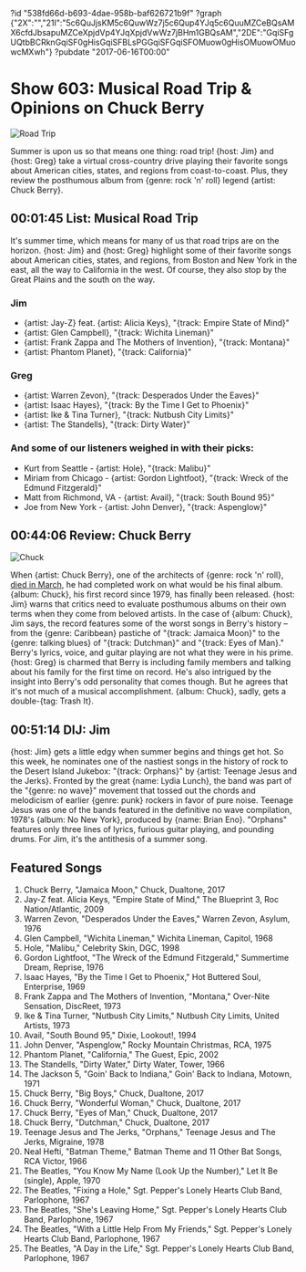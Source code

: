 ?id "538fd66d-b693-4dae-958b-baf626721b9f"
?graph {"2X":"","21I":"5c6QuJjsKM5c6QuwWz7j5c6Qup4YJq5c6QuuMZCeBQsAMX6cfdJbsapuMZCeXpjdVp4YJqXpjdVwWz7jBHm1GBQsAM","2DE":"GqiSFgUQtbBCRknGqiSF0gHisGqiSFBLsPGGqiSFGqiSFOMuow0gHisOMuowOMuowcMXwh"}
?pubdate "2017-06-16T00:00"

# Show 603: Musical Road Trip & Opinions on Chuck Berry
![Road Trip](https://static.soundopinions.org/images/2017/roadtrip_web.jpg)

Summer is upon us so that means one thing: road trip! {host: Jim} and {host: Greg} take a virtual cross-country drive playing their favorite songs about American cities, states, and regions from coast-to-coast. Plus, they review the posthumous album from {genre: rock 'n' roll} legend {artist: Chuck Berry}.

## 00:01:45 List: Musical Road Trip

It's summer time, which means for many of us that road trips are on the horizon. {host: Jim} and {host: Greg} highlight some of their favorite songs about American cities, states, and regions, from Boston and New York in the east, all the way to California in the west. Of course, they also stop by the Great Plains and the south on the way.

### Jim
- {artist: Jay-Z} feat. {artist:  Alicia Keys}, "{track: Empire State of Mind}"
- {artist: Glen Campbell}, "{track: Wichita Lineman}"
- {artist: Frank Zappa and The Mothers of Invention}, "{track: Montana}"
- {artist: Phantom Planet}, "{track: California}"

### Greg
- {artist: Warren Zevon}, "{track: Desperados Under the Eaves}"
- {artist: Isaac Hayes}, "{track: By the Time I Get to Phoenix}"
- {artist: Ike & Tina Turner}, "{track: Nutbush City Limits}"
- {artist: The Standells}, "{track: Dirty Water}"

### And some of our listeners weighed in with their picks:
- Kurt from Seattle - {artist: Hole}, "{track: Malibu}"
- Miriam from Chicago - {artist: Gordon Lightfoot}, "{track: Wreck of the Edmund Fitzgerald}"
- Matt from Richmond, VA - {artist: Avail}, "{track: South Bound 95}"
- Joe from New York - {artist: John Denver}, "{track: Aspenglow}"

## 00:44:06 Review: Chuck Berry
![Chuck](https://static.soundopinions.org/assets/603/21I0.jpg)

When {artist: Chuck Berry}, one of the architects of {genre: rock 'n' roll}, [died in March](/show/591/), he had completed work on what would be his final album. {album: Chuck}, his first record since 1979, has finally been released. {host: Jim} warns that critics need to evaluate posthumous albums on their own terms when they come from beloved artists. In the case of {album: Chuck}, Jim says, the record features some of the worst songs in Berry's history – from the {genre: Caribbean} pastiche of "{track: Jamaica Moon}" to the {genre: talking blues} of "{track: Dutchman}" and "{track: Eyes of Man}." Berry's lyrics, voice, and guitar playing are not what they were in his prime. {host: Greg} is charmed that Berry is including family members and talking about his family for the first time on record. He's also intrigued by the insight into Berry's odd personality that comes though. But he agrees that it's not much of a musical accomplishment. {album: Chuck}, sadly, gets a double-{tag: Trash It}.

## 00:51:14 DIJ: Jim
{host: Jim} gets a little edgy when summer begins and things get hot. So this week, he nominates one of the nastiest songs in the history of rock to the Desert Island Jukebox: "{track: Orphans}" by {artist: Teenage Jesus and the Jerks}. Fronted by the great {name: Lydia Lunch}, the band was part of the "{genre: no wave}" movement that tossed out the chords and melodicism of earlier {genre: punk} rockers in favor of pure noise. Teenage Jesus was one of the bands featured in the definitive no wave compilation, 1978's {album: No New York}, produced by {name: Brian Eno}. "Orphans" features only three lines of lyrics, furious guitar playing, and pounding drums. For Jim, it's the antithesis of a summer song.

## Featured Songs

1. Chuck Berry, "Jamaica Moon," Chuck, Dualtone, 2017
1. Jay-Z feat. Alicia Keys, "Empire State of Mind," The Blueprint 3, Roc Nation/Atlantic, 2009
1. Warren Zevon, "Desperados Under the Eaves," Warren Zevon, Asylum, 1976
1. Glen Campbell, "Wichita Lineman," Wichita Lineman, Capitol, 1968
1. Hole, "Malibu," Celebrity Skin, DGC, 1998
1. Gordon Lightfoot, "The Wreck of the Edmund Fitzgerald," Summertime Dream, Reprise, 1976
1. Isaac Hayes, "By the Time I Get to Phoenix," Hot Buttered Soul, Enterprise, 1969
1. Frank Zappa and The Mothers of Invention, "Montana," Over-Nite Sensation, DiscReet, 1973
1. Ike & Tina Turner, "Nutbush City Limits," Nutbush City Limits, United Artists, 1973
1. Avail, "South Bound 95," Dixie, Lookout!, 1994
1. John Denver, "Aspenglow," Rocky Mountain Christmas, RCA, 1975
1. Phantom Planet, "California," The Guest, Epic, 2002
1. The Standells, "Dirty Water," Dirty Water, Tower, 1966
1. The Jackson 5, "Goin' Back to Indiana," Goin' Back to Indiana, Motown, 1971
1. Chuck Berry, "Big Boys," Chuck, Dualtone, 2017
1. Chuck Berry, "Wonderful Woman," Chuck, Dualtone, 2017
1. Chuck Berry, "Eyes of Man," Chuck, Dualtone, 2017
1. Chuck Berry, "Dutchman," Chuck, Dualtone, 2017
1. Teenage Jesus and The Jerks, "Orphans," Teenage Jesus and The Jerks, Migraine, 1978
1. Neal Hefti, "Batman Theme," Batman Theme and 11 Other Bat Songs, RCA Victor, 1966
1. The Beatles, "You Know My Name (Look Up the Number)," Let It Be (single), Apple, 1970
1. The Beatles, "Fixing a Hole," Sgt. Pepper's Lonely Hearts Club Band, Parlophone, 1967
1. The Beatles, "She's Leaving Home," Sgt. Pepper's Lonely Hearts Club Band, Parlophone, 1967
1. The Beatles, "With a Little Help From My Friends," Sgt. Pepper's Lonely Hearts Club Band, Parlophone, 1967
1. The Beatles, "A Day in the Life," Sgt. Pepper's Lonely Hearts Club Band, Parlophone, 1967
